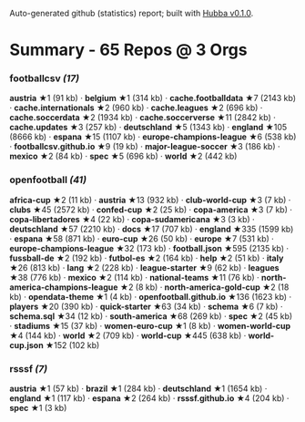 Auto-generated github (statistics) report;
built with [Hubba v0.1.0](https://github.com/rubycoco/git/tree/master/hubba-reports).


# Summary - 65 Repos @ 3 Orgs

### footballcsv _(17)_

**austria** ★1 (91 kb) · **belgium** ★1 (314 kb) · **cache.footballdata** ★7 (2143 kb) · **cache.internationals** ★2 (960 kb) · **cache.leagues** ★2 (696 kb) · **cache.soccerdata** ★2 (1934 kb) · **cache.soccerverse** ★11 (2842 kb) · **cache.updates** ★3 (257 kb) · **deutschland** ★5 (1343 kb) · **england** ★105 (8666 kb) · **espana** ★15 (1107 kb) · **europe-champions-league** ★6 (538 kb) · **footballcsv.github.io** ★9 (19 kb) · **major-league-soccer** ★3 (186 kb) · **mexico** ★2 (84 kb) · **spec** ★5 (696 kb) · **world** ★2 (442 kb)

### openfootball _(41)_

**africa-cup** ★2 (11 kb) · **austria** ★13 (932 kb) · **club-world-cup** ★3 (7 kb) · **clubs** ★45 (2572 kb) · **confed-cup** ★2 (25 kb) · **copa-america** ★3 (7 kb) · **copa-libertadores** ★4 (22 kb) · **copa-sudamericana** ★3 (3 kb) · **deutschland** ★57 (2210 kb) · **docs** ★17 (707 kb) · **england** ★335 (1599 kb) · **espana** ★58 (871 kb) · **euro-cup** ★26 (50 kb) · **europe** ★7 (531 kb) · **europe-champions-league** ★32 (173 kb) · **football.json** ★595 (2135 kb) · **fussball-de** ★2 (192 kb) · **futbol-es** ★2 (164 kb) · **help** ★2 (51 kb) · **italy** ★26 (813 kb) · **lang** ★2 (228 kb) · **league-starter** ★9 (62 kb) · **leagues** ★38 (776 kb) · **mexico** ★2 (114 kb) · **national-teams** ★11 (76 kb) · **north-america-champions-league** ★2 (8 kb) · **north-america-gold-cup** ★2 (18 kb) · **opendata-theme** ★1 (4 kb) · **openfootball.github.io** ★136 (1623 kb) · **players** ★20 (390 kb) · **quick-starter** ★63 (34 kb) · **schema** ★6 (7 kb) · **schema.sql** ★34 (12 kb) · **south-america** ★68 (269 kb) · **spec** ★2 (45 kb) · **stadiums** ★15 (37 kb) · **women-euro-cup** ★1 (8 kb) · **women-world-cup** ★4 (144 kb) · **world** ★2 (709 kb) · **world-cup** ★445 (638 kb) · **world-cup.json** ★152 (102 kb)

### rsssf _(7)_

**austria** ★1 (57 kb) · **brazil** ★1 (284 kb) · **deutschland** ★1 (1654 kb) · **england** ★1 (117 kb) · **espana** ★2 (264 kb) · **rsssf.github.io** ★4 (204 kb) · **spec** ★1 (3 kb)

